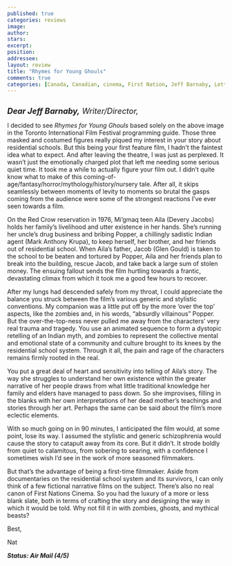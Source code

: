 ```yaml
---
published: true
categories: reviews
image:
author: 
stars: 
excerpt: 
position: 
addressee: 
layout: review
title: "Rhymes for Young Ghouls"
comments: true
categories: [Canada, Canadian, cinema, First Nation, Jeff Barnaby, Letters, native, TIFF, Toronto International Film Festival, writer/director, Zboriginal]
---
```

<div><p><span class="full-image-block ssNonEditable"><span><a href="/letters/2013/9/30/rhymes-for-young-ghouls.html"><img src="http://static.squarespace.com/static/5005f6bcc4aa41161b33e89e/5329cf1fe4b07c068ebf74de/5329cf1fe4b07c068ebf78d2/1380553773035/Rhymes%20for%20Young%20Ghouls.jpg" alt="" /></a></span></span></p>
<p class="Normal1"><em style="font-size:130%;"><strong>Dear Jeff Barnaby,</strong> Writer/Director,</em></p>
<p class="Normal1">I decided to see <em>Rhymes for Young Ghouls</em> based solely on the above image in the Toronto International Film Festival programming guide. Those three masked and costumed figures really piqued my interest in your story about residential schools. But this being your first feature film, I hadn&rsquo;t the faintest idea what to expect. And after leaving the theatre, I was just as perplexed. It wasn&rsquo;t just the emotionally charged plot that left me needing some serious quiet time. It took me a while to actually figure your film out. I didn&rsquo;t quite know what to make of this coming-of-age/fantasy/horror/mythology/history/nursery tale. After all, it skips seamlessly between moments of levity to moments so brutal the gasps coming from the audience were some of the strongest reactions I&rsquo;ve ever seen towards a film.</p>
<p class="Normal1">On the Red Crow reservation in 1976, Mi&rsquo;gmaq teen Aila (Devery Jacobs) holds her family&rsquo;s livelihood and utter existence in her hands. She&rsquo;s running her uncle&rsquo;s drug business and bribing Popper, a chillingly sadistic Indian agent (Mark Anthony Krupa), to keep herself, her brother, and her friends out of residential school. When Aila&rsquo;s father, Jacob (Glen Gould) is taken to the school to be beaten and tortured by Popper, Aila and her friends plan to break into the building, rescue Jacob, and take back a large sum of stolen money. The ensuing fallout sends the film hurtling towards a frantic, devastating climax from which it took me a good few hours to recover.</p>
<p class="Normal1">After my lungs had descended safely from my throat, I could appreciate the balance you struck between the film&rsquo;s various generic and stylistic conventions. My companion was a little put off by the more &lsquo;over the top&rsquo; aspects, like the zombies and, in his words, &ldquo;absurdly villainous&rdquo; Popper. But the over-the-top-ness never pulled me away from the characters&rsquo; very real trauma and tragedy. You use an animated sequence to form a dystopic retelling of an Indian myth, and zombies to represent the collective mental and emotional state of a community and culture brought to its knees by the residential school system. Through it all, the pain and rage of the characters remains firmly rooted in the real.&nbsp;</p>
<p class="Normal1">You put a great deal of heart and sensitivity into telling of Aila&rsquo;s story. The way she struggles to understand her own existence within the greater narrative of her people draws from what little traditional knowledge her family and elders have managed to pass down. So she improvises, filling in the blanks with her own interpretations of her dead mother&rsquo;s teachings and stories through her art. Perhaps the same can be said about the film&rsquo;s more eclectic elements.</p>
<p class="Normal1">With so much going on in 90 minutes, I anticipated the film would, at some point, lose its way. I assumed the stylistic and generic schizophrenia would cause the story to catapult away from its core. But it didn&rsquo;t. It strode boldly from quiet to calamitous, from sobering to searing, with a confidence I sometimes wish I&rsquo;d see in the work of more seasoned filmmakers.</p>
<p class="Normal1">But that&rsquo;s the advantage of being a first-time filmmaker. Aside from documentaries on the residential school system and its survivors, I can only think of a few fictional narrative films on the subject. There&rsquo;s also no real canon of First Nations Cinema. So you had the luxury of a more or less blank slate, both in terms of crafting the story and designing the way in which it would be told. Why not fill it in with zombies, ghosts, and mythical beasts?&nbsp;</p>
<p class="Normal1">Best,</p>
<p class="Normal1">Nat</p>
<p class="Normal1"><strong><em>Status: Air Mail (4/5)</em></strong></p></div>
